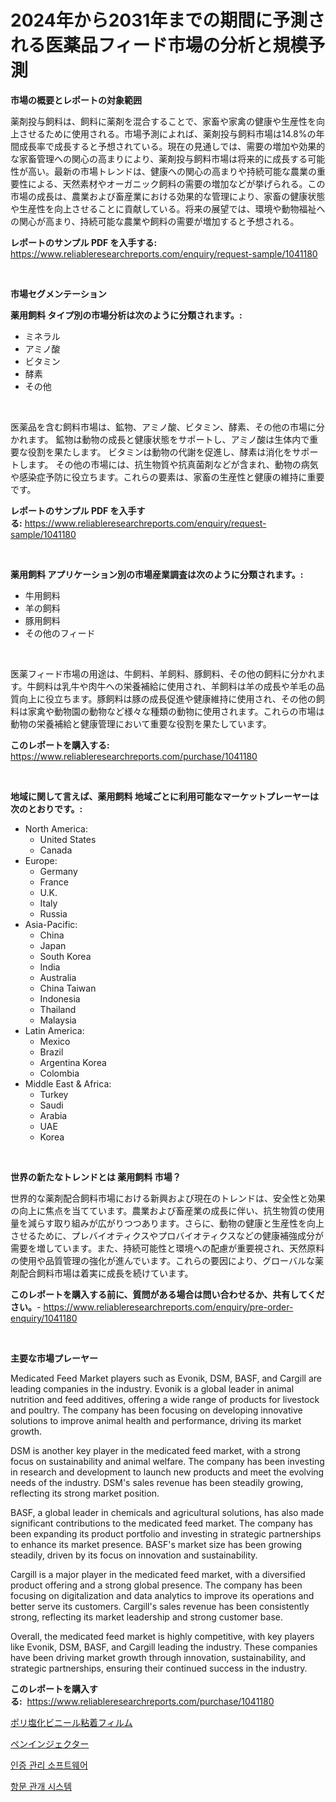 <p><h1>2024年から2031年までの期間に予測される医薬品フィード市場の分析と規模予測</h1></p><p><strong>市場の概要とレポートの対象範囲</strong></p>
<p><p>薬剤投与飼料は、飼料に薬剤を混合することで、家畜や家禽の健康や生産性を向上させるために使用される。市場予測によれば、薬剤投与飼料市場は14.8%の年間成長率で成長すると予想されている。現在の見通しでは、需要の増加や効果的な家畜管理への関心の高まりにより、薬剤投与飼料市場は将来的に成長する可能性が高い。最新の市場トレンドは、健康への関心の高まりや持続可能な農業の重要性による、天然素材やオーガニック飼料の需要の増加などが挙げられる。この市場の成長は、農業および畜産業における効果的な管理により、家畜の健康状態や生産性を向上させることに貢献している。将来の展望では、環境や動物福祉への関心が高まり、持続可能な農業や飼料の需要が増加すると予想される。</p></p>
<p><strong>レポートのサンプル PDF を入手する:</strong> <a href="https://www.reliableresearchreports.com/enquiry/request-sample/1041180">https://www.reliableresearchreports.com/enquiry/request-sample/1041180</a></p>
<p>&nbsp;</p>
<p><strong>市場セグメンテーション</strong></p>
<p><strong>薬用飼料 タイプ別の市場分析は次のように分類されます。:</strong></p>
<p><ul><li>ミネラル</li><li>アミノ酸</li><li>ビタミン</li><li>酵素</li><li>その他</li></ul></p>
<p>&nbsp;</p>
<p><p>医薬品を含む飼料市場は、鉱物、アミノ酸、ビタミン、酵素、その他の市場に分かれます。 鉱物は動物の成長と健康状態をサポートし、アミノ酸は生体内で重要な役割を果たします。 ビタミンは動物の代謝を促進し、酵素は消化をサポートします。 その他の市場には、抗生物質や抗真菌剤などが含まれ、動物の病気や感染症予防に役立ちます。これらの要素は、家畜の生産性と健康の維持に重要です。</p></p>
<p><strong>レポートのサンプル PDF を入手する:</strong>&nbsp;<a href="https://www.reliableresearchreports.com/enquiry/request-sample/1041180">https://www.reliableresearchreports.com/enquiry/request-sample/1041180</a></p>
<p>&nbsp;</p>
<p><strong> 薬用飼料 アプリケーション別の市場産業調査は次のように分類されます。:</strong></p>
<p><ul><li>牛用飼料</li><li>羊の飼料</li><li>豚用飼料</li><li>その他のフィード</li></ul></p>
<p>&nbsp;</p>
<p><p>医薬フィード市場の用途は、牛飼料、羊飼料、豚飼料、その他の飼料に分かれます。牛飼料は乳牛や肉牛への栄養補給に使用され、羊飼料は羊の成長や羊毛の品質向上に役立ちます。豚飼料は豚の成長促進や健康維持に使用され、その他の飼料は家禽や動物園の動物など様々な種類の動物に使用されます。これらの市場は動物の栄養補給と健康管理において重要な役割を果たしています。</p></p>
<p><strong>このレポートを購入する:</strong>&nbsp; <a href="https://www.reliableresearchreports.com/purchase/1041180">https://www.reliableresearchreports.com/purchase/1041180</a></p>
<p>&nbsp;</p>
<p><strong>地域に関して言えば、薬用飼料 地域ごとに利用可能なマーケットプレーヤーは次のとおりです。:</strong></p>
<p><ul>
    <li>
        North America:
        <ul>
            <li>United States</li>
            <li>Canada</li>
        </ul>
    </li>
    <li>
        Europe:
        <ul>
            <li>Germany</li>
            <li>France</li>
            <li>U.K.</li>
            <li>Italy</li>
            <li>Russia</li>
        </ul>
    </li>
    <li>
        Asia-Pacific:
        <ul>
            <li>China</li>
            <li>Japan</li>
            <li>South Korea</li>
            <li>India</li>
            <li>Australia</li>
            <li>China Taiwan</li>
            <li>Indonesia</li>
            <li>Thailand</li>
            <li>Malaysia</li>
        </ul>
    </li>
    <li>
        Latin America:
        <ul>
            <li>Mexico</li>
            <li>Brazil</li>
            <li>Argentina Korea</li>
            <li>Colombia</li>
        </ul>
    </li>
    <li>
        Middle East & Africa:
        <ul>
            <li>Turkey</li>
            <li>Saudi</li>
            <li>Arabia</li>
            <li>UAE</li>
            <li>Korea</li>
        </ul>
    </li>
    </ul></p>
<p>&nbsp;</p>
<p><strong>世界の新たなトレンドとは 薬用飼料 市場？</strong></p>
<p><p>世界的な薬剤配合飼料市場における新興および現在のトレンドは、安全性と効果の向上に焦点を当てています。農業および畜産業の成長に伴い、抗生物質の使用量を減らす取り組みが広がりつつあります。さらに、動物の健康と生産性を向上させるために、プレバイオティクスやプロバイオティクスなどの健康補強成分が需要を増しています。また、持続可能性と環境への配慮が重要視され、天然原料の使用や品質管理の強化が進んでいます。これらの要因により、グローバルな薬剤配合飼料市場は着実に成長を続けています。</p></p>
<p><strong>このレポートを購入する前に、質問がある場合は問い合わせるか、共有してください。</strong>- <a href="https://www.reliableresearchreports.com/enquiry/pre-order-enquiry/1041180">https://www.reliableresearchreports.com/enquiry/pre-order-enquiry/1041180</a></p>
<p>&nbsp;</p>
<p><strong>主要な市場プレーヤー</strong></p>
<p><p>Medicated Feed Market players such as Evonik, DSM, BASF, and Cargill are leading companies in the industry. Evonik is a global leader in animal nutrition and feed additives, offering a wide range of products for livestock and poultry. The company has been focusing on developing innovative solutions to improve animal health and performance, driving its market growth.</p><p>DSM is another key player in the medicated feed market, with a strong focus on sustainability and animal welfare. The company has been investing in research and development to launch new products and meet the evolving needs of the industry. DSM's sales revenue has been steadily growing, reflecting its strong market position.</p><p>BASF, a global leader in chemicals and agricultural solutions, has also made significant contributions to the medicated feed market. The company has been expanding its product portfolio and investing in strategic partnerships to enhance its market presence. BASF's market size has been growing steadily, driven by its focus on innovation and sustainability.</p><p>Cargill is a major player in the medicated feed market, with a diversified product offering and a strong global presence. The company has been focusing on digitalization and data analytics to improve its operations and better serve its customers. Cargill's sales revenue has been consistently strong, reflecting its market leadership and strong customer base.</p><p>Overall, the medicated feed market is highly competitive, with key players like Evonik, DSM, BASF, and Cargill leading the industry. These companies have been driving market growth through innovation, sustainability, and strategic partnerships, ensuring their continued success in the industry.</p></p>
<p><strong>このレポートを購入する:</strong>&nbsp;&nbsp;<a href="https://www.reliableresearchreports.com/purchase/1041180">https://www.reliableresearchreports.com/purchase/1041180</a></p>
<p><p><a href="https://medium.com/@isabeleterson7845/pvc%E3%82%AF%E3%83%AA%E3%83%B3%E3%82%B0%E3%83%95%E3%82%A3%E3%83%AB%E3%83%A0%E5%B8%82%E5%A0%B4-2031%E5%B9%B4%E3%81%BE%E3%81%A7%E3%81%AE%E3%83%88%E3%83%AC%E3%83%B3%E3%83%89-%E4%BA%88%E6%B8%AC-%E7%AB%B6%E4%BA%89%E5%88%86%E6%9E%90-b6932ff37afa">ポリ塩化ビニール粘着フィルム</a></p><p><a href="https://medium.com/@michaelerde565/%E3%83%9A%E3%83%B3%E3%82%A4%E3%83%B3%E3%82%B8%E3%82%A7%E3%82%AF%E3%82%BF%E3%83%BC%E3%81%AE%E5%B8%82%E5%A0%B4%E5%88%86%E6%9E%90-%E3%81%9D%E3%81%AEcagr-%E5%B8%82%E5%A0%B4%E3%82%BB%E3%82%B0%E3%83%A1%E3%83%B3%E3%83%86%E3%83%BC%E3%82%B7%E3%83%A7%E3%83%B3-%E3%81%8A%E3%82%88%E3%81%B3%E3%82%B0%E3%83%AD%E3%83%BC%E3%83%90%E3%83%AB%E7%94%A3%E6%A5%AD%E6%A6%82%E8%A6%81-ac4afe30b0af">ペンインジェクター</a></p><p><a href="https://medium.com/@alexemumu2022/%EC%9D%B8%EC%A6%9D-%EA%B4%80%EB%A6%AC-%EC%86%8C%ED%94%84%ED%8A%B8%EC%9B%A8%EC%96%B4-%EC%8B%9C%EC%9E%A5-%EC%84%B1%EA%B3%B5%EC%A0%81%EC%9D%B8-%EB%B9%84%EC%A6%88%EB%8B%88%EC%8A%A4-%EC%A0%84%EB%9E%B5%EC%9D%98-%EC%97%B4%EC%87%A0-2031%EB%85%84%EA%B9%8C%EC%A7%80-%EC%98%88%EC%B8%A1-1a783df86b92">인증 관리 소프트웨어</a></p><p><a href="https://medium.com/@munchkin678568/%ED%95%AD%EB%AC%B8-%EA%B4%80%EA%B0%9C-%EC%8B%9C%EC%8A%A4%ED%85%9C-%EC%8B%9C%EC%9E%A5-%EA%B7%9C%EB%AA%A8-%EB%B0%8F-%EC%8B%9C%EC%9E%A5-%EB%8F%99%ED%96%A5-%EC%A0%84%EC%B2%B4-%EC%82%B0%EC%97%85-%EA%B0%9C%EC%9A%94-2024%EB%85%84%EB%B6%80%ED%84%B0-2031%EB%85%84%EA%B9%8C%EC%A7%80-c8de692ab087">항문 관개 시스템</a></p></p>